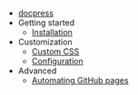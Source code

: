 * [docpress](../README.md)
* Getting started
  * [Installation](getting-started/installation.md)
* Customization
  * [Custom CSS](customization/custom-css.md)
  * [Configuration](customization/config.md)
* Advanced
  * [Automating GitHub pages](advanced/gh-pages.md)
